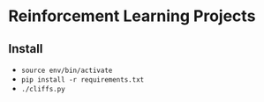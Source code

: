 # Reinforcement Learning Projects

## Install
* `source env/bin/activate`
* `pip install -r requirements.txt`
* `./cliffs.py`
